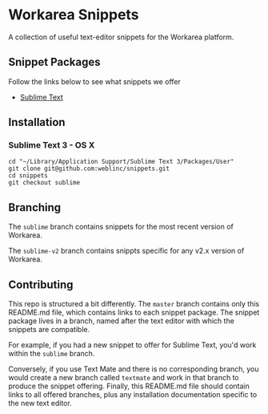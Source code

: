 # Workarea Snippets

A collection of useful text-editor snippets for the Workarea platform.


## Snippet Packages

Follow the links below to see what snippets we offer

- [Sublime Text](https://github.com/weblinc/snippets/tree/sublime)


## Installation

### Sublime Text 3 - OS X

```
cd "~/Library/Application Support/Sublime Text 3/Packages/User"
git clone git@github.com:weblinc/snippets.git
cd snippets
git checkout sublime
```

## Branching

The `sublime` branch contains snippets for the most recent version of Workarea.

The `sublime-v2` branch contains snippts specific for any v2.x version of Workarea.


## Contributing

This repo is structured a bit differently. The `master` branch contains only this README.md file, which contains links to each snippet package. The snippet package lives in a branch, named after the text editor with which the snippets are compatible.

For example, if you had a new snippet to offer for Sublime Text, you'd work within the `sublime` branch.

Conversely, if you use Text Mate and there is no corresponding branch, you would create a new branch called `textmate` and work in that branch to produce the snippet offering. Finally, this README.md file should contain links to all offered branches, plus any installation documentation specific to the new text editor.

